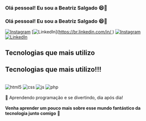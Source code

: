 ### Olá pessoal! Eu sou a Beatriz Salgado 😄🥰
### Olá pessoal! Eu sou a Beatriz Salgado 😄🥰


[![Instagram](https://img.shields.io/badge/Instagram-E4405F?style=for-the-badge&logo=instagram&logoColor=white)](https://instagram.com/biah_salgado)
[![LinkedIn](https://img.shields.io/badge/linkedin-836FFF?style=for-the-badge&logo=linkedin&logoColor=white)]([https://br.linkedin.com/in/ ](https://www.linkedin.com/in/beatriz-salgado-159663228/))
[![Instagram](https://img.shields.io/badge/Instagram-E4405F?style=for-the-badge&logo=instagram&logoColor=white)](https://www.instagram.com/dani__s2__/)
[![LinkedIn](https://img.shields.io/badge/linkedin-836FFF?style=for-the-badge&logo=linkedin&logoColor=white)](https://www.linkedin.com/in/daniel-duarte-b53806224/)

<!-- ![Gutoneitzke GitHub stats](https://github-readme-stats.vercel.app/api?username=gutoneitzke&show_icons=true&theme=tokyonight&count_private=true)-->

## Tecnologias que mais utilizo
## Tecnologias que mais utilizo!!!
<br>
<div style="display: inline_block">
  <img align="center" alt="html5" src="https://img.shields.io/badge/HTML5-E34F26?style=for-the-badge&logo=html5&logoColor=white" />
  <img align="center" alt="css" src="https://img.shields.io/badge/CSS3-1572B6?style=for-the-badge&logo=css3&logoColor=white" />
  <img align="center" alt="js" src="https://img.shields.io/badge/JavaScript-F7DF1E?style=for-the-badge&logo=javascript&logoColor=black" />
  <img align="center" alt="php" src="https://img.shields.io/badge/PHP-BF40BF?style=for-the-badge&logo=php&logoColor=white">
</div>
<br/>
🔴 Aprendendo programação e se divertindo, dia após dia!
<br><br>
<b>Venha aprender um pouco mais sobre esse mundo fantástico da tecnologia junto comigo</b> 🚀
